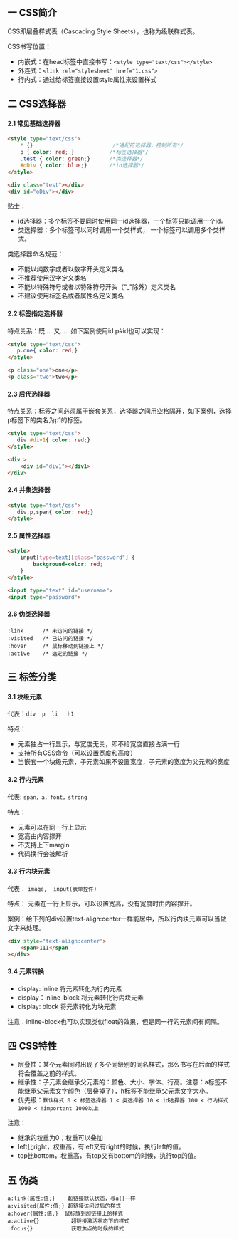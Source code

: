 ## 一 CSS简介

CSS即层叠样式表（Cascading  Style  Sheets），也称为级联样式表。  

CSS书写位置：
- 内嵌式：在head标签中直接书写：`<style type="text/css"></style>`
- 外连式：`<link rel="stylesheet" href="1.css">`
- 行内式：通过给标签直接设置style属性来设置样式

## 二 CSS选择器

#### 2.1 常见基础选择器

```Html
<style type="text/css">
    * {}                         /*通配符选择器，控制所有*/
    p { color: red; }           /*标签选择器*/
    .test { color: green;}      /*类选择器*/
    #oDiv { color: blue;}       /*id选择器*/
</style>

<div class="test"></div>
<div id="oDiv"></div>
```
贴士：
- id选择器：多个标签不要同时使用同一id选择器，一个标签只能调用一个id。
- 类选择器：多个标签可以同时调用一个类样式， 一个标签可以调用多个类样式。

类选择器命名规范：
- 不能以纯数字或者以数字开头定义类名
- 不推荐使用汉字定义类名
- 不能以特殊符号或者以特殊符号开头（“_”除外）定义类名
- 不建议使用标签名或者属性名定义类名

#### 2.2 标签指定选择器

特点关系：既.....又.....   如下案例使用id p#id也可以实现：
```Html
<style type="text/css">
   p.one{ color: red;}
</style>

<p class="one">one</p>
<p class="two">two</p>
```

#### 2.3 后代选择器

特点关系：标签之间必须属于嵌套关系，选择器之间用空格隔开，如下案例，选择p标签下的类名为p1的标签。

```Html
<style type="text/css">
   div #div1{ color: red;}
</style>

<div >
    <div id="div1"></div1>
</div>
```

#### 2.4 并集选择器
```Html
<style type="text/css">
   div,p,span{ color: red;}
</style>
```

#### 2.5 属性选择器
```Html
<style>
    input[type=text][class="password"] {
        background-color: red;
    }
</style>

<input type="text" id="username">
<input type="password">
```

#### 2.6 伪类选择器
```
:link      /* 未访问的链接 */
:visited   /* 已访问的链接 */
:hover     /* 鼠标移动到链接上 */
:active    /* 选定的链接 */
```

## 三 标签分类

#### 3.1 块级元素

代表：`div  p  li   h1`  

特点：
- 元素独占一行显示，与宽度无关，即不给宽度直接占满一行
- 支持所有CSS命令（可以设置宽度和高度）
- 当嵌套一个块级元素，子元素如果不设置宽度，子元素的宽度为父元素的宽度

#### 3.2 行内元素

代表:  `span，a，font，strong`  

特点：
- 元素可以在同一行上显示
- 宽高由内容撑开
- 不支持上下margin
- 代码换行会被解析

#### 3.3 行内块元素

代表： `image,  input(表单控件)`  

特点： 元素在一行上显示，可以设置宽高，没有宽度时由内容撑开。  

案例：给下列的div设置text-align:center一样能居中，所以行内块元素可以当做文字来处理。
```html
<div style="text-align:center">
    <span>111</span
></div>
```

#### 3.4 元素转换

- display: inline 将元素转化为行内元素
- display：inline-block   将元素转化行内块元素
- display: block  将元素转化为块元素

注意：inline-block也可以实现类似float的效果，但是同一行的元素间有间隔。

## 四 CSS特性

- 层叠性：某个元素同时出现了多个同级别的同名样式，那么书写在后面的样式将会覆盖之前的样式。
- 继承性：子元素会继承父元素的：颜色、大小、字体、行高。注意：a标签不能继承父元素文字颜色（层叠掉了），h标签不能继承父元素文字大小。
- 优先级：`默认样式 0 < 标签选择器 1 < 类选择器 10 < id选择器 100 < 行内样式 1000 < !important 1000以上`

注意：
- 继承的权重为0；权重可以叠加
- left比right，权重高，有left又有right的时候，执行left的值。
- top比bottom，权重高，有top又有bottom的时候，执行top的值。

## 五 伪类

```
a:link{属性:值;}    超链接默认状态，与a{}一样
a:visited{属性:值;} 超链接访问过后的样式
a:hover{属性:值;}	鼠标放到超链接上的样式
a:active{}      	超链接激活状态下的样式
:focus{}            获取焦点的时候的样式
```

